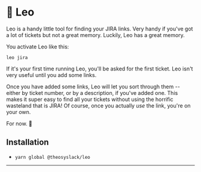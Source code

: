 # 🦁 Leo

Leo is a handy little tool for finding your JIRA links. Very handy if you've got a lot of tickets but not a great memory. Luckily, Leo has a great memory.

You activate Leo like this:

`leo jira`

If it's your first time running Leo, you'll be asked for the first ticket. Leo isn't very useful until you add some links.

Once you have added some links, Leo will let you sort through them -- either by ticket number, or by a description, if you've added one.
This makes it super easy to find all your tickets without using the horrific wasteland that is JIRA! Of course, once you actually _use_ the link, you're on your own.

For now. 🦁

## Installation

- `yarn global @theosyslack/leo`

---
